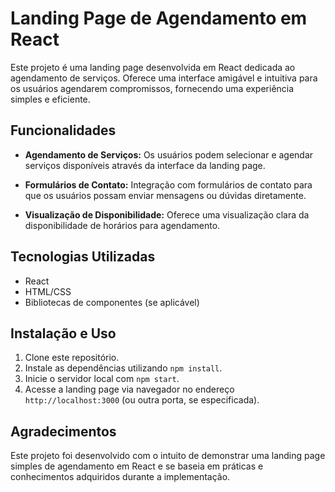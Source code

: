 # Landing Page de Agendamento em React

Este projeto é uma landing page desenvolvida em React dedicada ao agendamento de serviços. Oferece uma interface amigável e intuitiva para os usuários agendarem compromissos, fornecendo uma experiência simples e eficiente.

## Funcionalidades

- **Agendamento de Serviços:** Os usuários podem selecionar e agendar serviços disponíveis através da interface da landing page.
  
- **Formulários de Contato:** Integração com formulários de contato para que os usuários possam enviar mensagens ou dúvidas diretamente.

- **Visualização de Disponibilidade:** Oferece uma visualização clara da disponibilidade de horários para agendamento.

## Tecnologias Utilizadas

- React
- HTML/CSS
- Bibliotecas de componentes (se aplicável)

## Instalação e Uso

1. Clone este repositório.
2. Instale as dependências utilizando `npm install`.
3. Inicie o servidor local com `npm start`.
4. Acesse a landing page via navegador no endereço `http://localhost:3000` (ou outra porta, se especificada).

## Agradecimentos

Este projeto foi desenvolvido com o intuito de demonstrar uma landing page simples de agendamento em React e se baseia em práticas e conhecimentos adquiridos durante a implementação.
